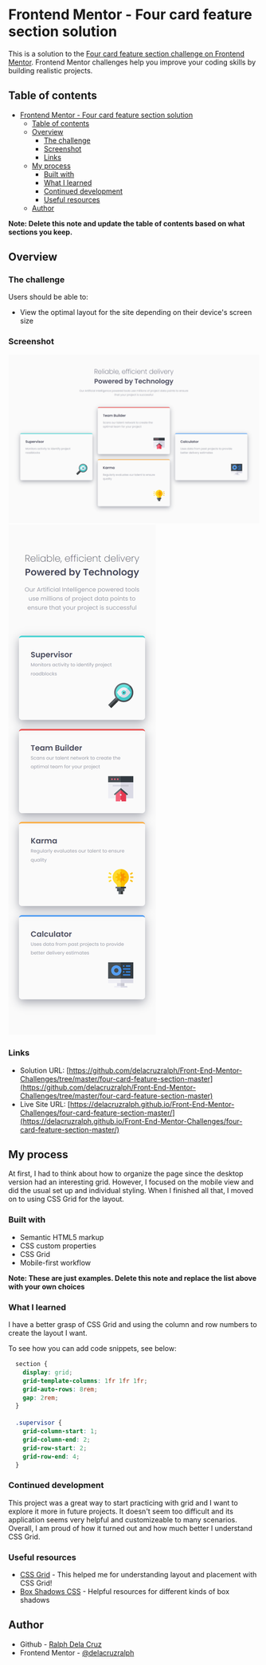 # Frontend Mentor - Four card feature section solution

This is a solution to the [Four card feature section challenge on Frontend Mentor](https://www.frontendmentor.io/challenges/four-card-feature-section-weK1eFYK). Frontend Mentor challenges help you improve your coding skills by building realistic projects. 

## Table of contents

- [Frontend Mentor - Four card feature section solution](#frontend-mentor---four-card-feature-section-solution)
  - [Table of contents](#table-of-contents)
  - [Overview](#overview)
    - [The challenge](#the-challenge)
    - [Screenshot](#screenshot)
    - [Links](#links)
  - [My process](#my-process)
    - [Built with](#built-with)
    - [What I learned](#what-i-learned)
    - [Continued development](#continued-development)
    - [Useful resources](#useful-resources)
  - [Author](#author)

**Note: Delete this note and update the table of contents based on what sections you keep.**

## Overview

### The challenge

Users should be able to:

- View the optimal layout for the site depending on their device's screen size

### Screenshot

![](./desktop.png)
![](./mobile.png)

### Links

- Solution URL: [https://github.com/delacruzralph/Front-End-Mentor-Challenges/tree/master/four-card-feature-section-master](https://github.com/delacruzralph/Front-End-Mentor-Challenges/tree/master/four-card-feature-section-master)
- Live Site URL: [https://delacruzralph.github.io/Front-End-Mentor-Challenges/four-card-feature-section-master/](https://delacruzralph.github.io/Front-End-Mentor-Challenges/four-card-feature-section-master/)

## My process

At first, I had to think about how to organize the page since the desktop version had an interesting grid. However, I focused on the mobile view and did the usual set up and individual styling. When I finished all that, I moved on to using CSS Grid for the layout.

### Built with

- Semantic HTML5 markup
- CSS custom properties
- CSS Grid
- Mobile-first workflow

**Note: These are just examples. Delete this note and replace the list above with your own choices**

### What I learned

I have a better grasp of CSS Grid and using the column and row numbers to create the layout I want.

To see how you can add code snippets, see below:


```css
  section {
    display: grid;
    grid-template-columns: 1fr 1fr 1fr;
    grid-auto-rows: 8rem;
    gap: 2rem;
  }

  .supervisor {
    grid-column-start: 1;
    grid-column-end: 2;
    grid-row-start: 2;
    grid-row-end: 4;
  }
```

### Continued development

This project was a great way to start practicing with grid and I want to explore it more in future projects. It doesn't seem too difficult and its application seems very helpful and customizeable to many scenarios. Overall, I am proud of how it turned out and how much better I understand CSS Grid.

### Useful resources

- [CSS Grid](https://developer.mozilla.org/en-US/docs/Web/CSS/grid-column-start) - This helped me for understanding layout and placement with CSS Grid!
- [Box Shadows CSS](https://getcssscan.com/css-box-shadow-examples) - Helpful resources for different kinds of box shadows

## Author

- Github - [Ralph Dela Cruz](https://github.com/delacruzralph/)
- Frontend Mentor - [@delacruzralph](https://www.frontendmentor.io/profile/delacruzralph)
